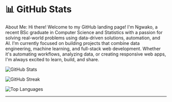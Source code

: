 # 📊 GitHub Stats
About Me:
Hi there! Welcome to my GitHub landing page!
I'm Ngwako, a recent BSc graduate in Computer Science and Statistics with a passion for solving real-world problems using data-driven solutions, automation, and AI.
I'm currently focused on building projects that combine data engineering, machine learning, and full-stack web development. Whether it's automating workflows, analyzing data, or creating responsive web apps, I'm always excited to learn, build, and share.

![GitHub Stats](https://github-readme-stats.vercel.app/api?username=Ianwesley882&theme=dark&hide_border=false&include_all_commits=false&count_private=false)

![GitHub Streak](https://nirzak-streak-stats.vercel.app/?user=Ianwesley882&theme=dark&hide_border=false)

![Top Languages](https://github-readme-stats.vercel.app/api/top-langs/?username=Ianwesley882&theme=dark&hide_border=false&include_all_commits=false&count_private=false&layout=compact)

---



<!-- Proudly created with GPRM ( https://gprm.itsvg.in ) -->
